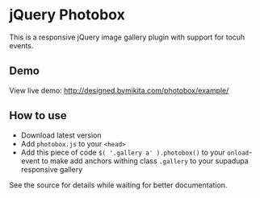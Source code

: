 jQuery Photobox
===============

This is a responsive jQuery image gallery plugin with support for tocuh events.

Demo
----

View live demo: http://designed.bymikita.com/photobox/example/

How to use
----------

* Download latest version
* Add `photobox.js` to your `<head>`
* Add this piece of code `$( '.gallery a' ).photobox()` to your `onload`-event to make add anchors withing class `.gallery` to your supadupa responsive gallery

See the source for details while waiting for better documentation.